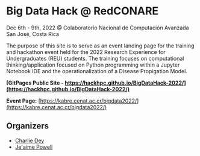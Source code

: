 # Big Data Hack @ RedCONARE
Dec 6th - 9th, 2022 @ Colaboratorio Nacional de Computación Avanzada San José, Costa Rica

The purpose of this site is to serve as an event landing page for the training and hackathon event held for the 2022 Research Experience for Undergraduates (REU) students. The training focuses on computational thinking/application focused on Python programming within a Jupyter Notebook IDE and the operationalization of a Disease Propigation Model. 

**[GitPages Public Site - https://hackhpc.github.io/BigDataHack-2022/](https://hackhpc.github.io/BigDataHack-2022/)**

**Event Page:** [https://kabre.cenat.ac.cr/bigdata2022/](https://kabre.cenat.ac.cr/bigdata2022/)

## Organizers
* [Charlie Dey](https://www.linkedin.com/in/charlie-dey-0031317a/)
* [Je'aime Powell](https://www.linkedin.com/in/jeaimehp/)

